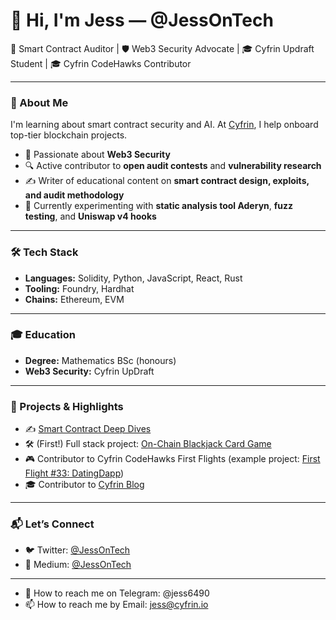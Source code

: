 # 👋 Hi, I'm Jess — @JessOnTech

🔐 Smart Contract Auditor | 🛡 Web3 Security Advocate | 🎓 Cyfrin Updraft Student | 🎓 Cyfrin CodeHawks Contributor

---

### 🚀 About Me

I'm learning about smart contract security and AI. At [Cyfrin](https://cyfrin.io), I help onboard top-tier blockchain projects.

- 🧠 Passionate about **Web3 Security**
- 🔍 Active contributor to **open audit contests** and **vulnerability research**
- ✍️ Writer of educational content on **smart contract design, exploits, and audit methodology**
- 🧪 Currently experimenting with **static analysis tool Aderyn**, **fuzz testing**, and **Uniswap v4 hooks**

---

### 🛠 Tech Stack

- **Languages:** Solidity, Python, JavaScript, React, Rust
- **Tooling:** Foundry, Hardhat
- **Chains:** Ethereum, EVM

---

### 🎓 Education

- **Degree:** Mathematics BSc (honours)  
- **Web3 Security:** Cyfrin UpDraft

---

### 🔗 Projects & Highlights

- ✍️ [Smart Contract Deep Dives](https://medium.com/@jessontech)
- 🛠 (First!) Full stack project: [On-Chain Blackjack Card Game](https://github.com/JessOnTechGit/FF21-full-stack) 
- 🎮 Contributor to Cyfrin CodeHawks First Flights (example project: [First Flight #33: DatingDapp](https://github.com/JessOnTechGit/FF33-dating-dapp))
- 🎓 Contributor to [Cyfrin Blog](https://www.cyfrin.io/blog/solidity-gas-efficiency-tips-tackle-rising-fees-base-other-l2)

---

### 📬 Let’s Connect

- 🐦 Twitter: [@JessOnTech](https://twitter.com/JessOnTech)  
- 🎥 Medium: [@JessOnTech](https://medium.com/@jessontech)

---

- 💬 How to reach me on Telegram: @jess6490
- 📫 How to reach me by Email: jess@cyfrin.io
